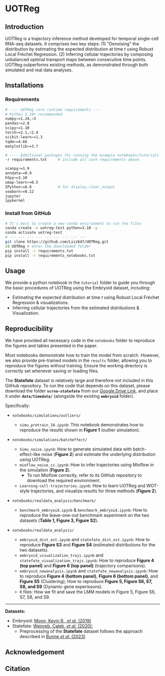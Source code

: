 # UOTReg

## Introduction

UOTReg is a trajectory inference method developed for temporal single-cell RNA-seq datasets. It comprises two key steps: (1) "Denoising" the distribution by estimating the expected distribution at time $t$ using Robust Local Fréchet Regression. (2) Inferring cellular trajectories by composing unbalanced optimal transport maps between consecutive time points. UOTReg outperforms existing methods, as demonstrated through both simulated and real data analyses.

## Installations

### Requirements

```bash
# ---- UOTReg core runtime requirements ----
# Python 3.10+ recommended
numpy>=1.24,<3
pandas>=2.0
scipy>=1.10
torch>=2.1,<2.4
scikit-learn>=1.3
tqdm>=4.66
matplotlib>=3.7
```

```bash
# ---- Additional packages for running the example notebooks/tutorials ----
-r requirements.txt     # include all core requirements above

scanpy>=1.9
anndata>=0.9
h5py>=3.10
umap-learn>=0.5
IPython>=8.0            # for display.clear_output
seaborn>=0.12
jupyter
ipykernel
```

### Install from GitHub

``````bash
# It's best to create a new conda environment to run the files
conda create -n uotreg-test python=3.10 -y
conda activate uotreg-test
# --- --- --- --- --- --- --- --- ---
git clone https://github.com/Lizz647/UOTReg.git
cd UOTReg # enter the downloaded folder
pip install -r requirements.txt   
pip install -r requirements_notebooks.txt
``````

## Usage

We provide a python notebook in the `tutorial` folder to guide you through the basic procedures of UOTReg using the Embryoid dataset, including:

- Estimating the expected distribution at time $t$ using Robust Local Fréchet Regression & visualizations.
- Inferring cellular trajectories from the estimated distributions & Visualization.

## Reproducibility

We have provided all necessary code in the `notebooks` folder to reproduce the figures and tables presented in the paper. 

Most notebooks demonstrate how to train the model from scratch. However, we also provide pre-trained models in the `results` folder, allowing you to reproduce the figures without training. Ensure the working directory is correctly set whenever saving or loading files.

The **Statefate** dataset is relatively large and therefore not included in this GitHub repository.
 To run the code that depends on this dataset, please download the folder **`scrna-statefate`** from our [Google Drive Link](https://drive.google.com/drive/folders/1tRTRKVKMqsjlB5PJU2l12YbtH5tXuDbs?usp=drive_link), and place it under **`data/timedata/`** (alongside the existing **`embryoid`** folder).

Specifically:

- `notebooks/simulations/outliers/`
  - `simu_pretrain_10.ipynb`: This notebook demonstrates how to reproduce the results shown in **Figure 1** (outlier simulation).

- `notebooks/simulations/batcheffect/`
  - `Simu_noise.ipynb`: How to generate simulated data with batch-effect-like noise (**Figure 2**) and estimate the underlying distribution using UOTReg.
  - `mioflow_noise_cc.ipynb`: How to infer trajectories using Mioflow in the simulation (**Figure 2**).
    - To run Mioflow correctly, refer to its GitHub repository to download the required environment.
  - `Learning-cell-trajectories.ipynb`: How to learn UOTReg and WOT-style trajectories, and visualize results for three methods (**Figure 2**).  
  
- `notebooks/realdata_analysis/benchmark/`
  - `benchmark_embryoid.ipynb` & `benchmark_embryoid.ipynb`: How to reproduce the leave-one-out benchmark experiment on the two datasets (**Table 1, Figure 3, Figure S2**).

- `notebooks/realdata_analysis/`
  - `embryoid_dist_est.ipynb` and `statefate_dist_est.ipynb`: How to reproduce **Figure S3** and **Figure S4** (estimated distributions for the two datasets).
  - `embryoid_visualization_trajs.ipynb` and `statefate_visualization_trajs.ipynb`: How to reproduce **Figure 4 (top panel)** and **Figure 6 (top panel)** (trajectory comparisons).
  - `embryoid_newanalysis.ipynb` and `statefate_newanalysis.ipynb`: How to reproduce **Figure 4 (bottom panel)**, **Figure 6 (bottom panel)**, and **Figure S5** (Clustering); How to reproduce **Figure 5, Figure S6, S7, S8, and S9** (Dynamic gene experissons).
  - `R` files: How we fit and save the LMM models in Figure 5, Figure S6, S7, S8, and S9.

---

**Datasets:**

- Embryoid: [Moon, Kevin R., *et al.* (2019)]((https://doi.org/10.1038/s41587-019-0336-3))
- Statefate: [Weinreb, Caleb, *et al.* (2020):](https://doi.org/10.1126/science.aaw3381)
  - Preprocessing of the **Statefate** dataset follows the approach described in [Bunne *et al.* (2023)](https://www.nature.com/articles/s41592-023-01969-x)

## Acknowledgement

## Citation

